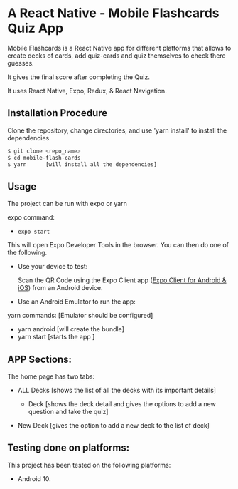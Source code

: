 # A React Native - Mobile Flashcards Quiz App

Mobile Flashcards is a React Native app for different platforms that allows to create decks of cards, add quiz-cards and quiz themselves to check there guesses.

It gives the final score after completing the Quiz.

It uses React Native, Expo, Redux, & React Navigation.

## Installation Procedure

Clone the repository, change directories, and use 'yarn install' to install the dependencies.

```bash
$ git clone <repo_name>
$ cd mobile-flash-cards
$ yarn		[will install all the dependencies]
```

## Usage

The project can be run with expo or yarn

expo command:

- `expo start`

This will open Expo Developer Tools in the browser. You can then do one of the following.

- Use your device to test:

  Scan the QR Code using the Expo Client app ([Expo Client for Android & iOS](https://expo.io/tools#client)) from an Android device.

- Use an Android Emulator to run the app:

yarn commands: [Emulator should be configured]

- yarn android [will create the bundle]
- yarn start [starts the app ]

## APP Sections:

The home page has two tabs:

- ALL Decks [shows the list of all the decks with its important details]

  - Deck [shows the deck detail and gives the options to add a new question and take the quiz]

- New Deck [gives the option to add a new deck to the list of deck]

## Testing done on platforms:

This project has been tested on the following platforms:

- Android 10.
